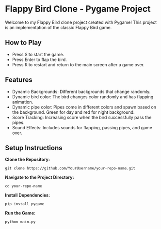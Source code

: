 # Flappy Bird Clone - Pygame Project
Welcome to my Flappy Bird clone project created with Pygame! This project is an implementation of the classic Flappy Bird game.

## How to Play
- Press S to start the game.
- Press Enter to flap the bird.
- Press R to restart and return to the main screen after a game over.

## Features
- Dynamic Backgrounds: Different backgrounds that change randomly.
- Dynamic bird color: The bird changes color randomly and has flapping animation.
- Dynamic pipe color: Pipes come in different colors and spawn based on the background. Green for day and red for night background.
- Score Tracking: Increasing score when the bird successfully pass the pipes.
- Sound Effects: Includes sounds for flapping, passing pipes, and game over.

## Setup Instructions
**Clone the Repository:**

```
git clone https://github.com/YourUsername/your-repo-name.git
```

**Navigate to the Project Directory:**

```
cd your-repo-name
```

**Install Dependencies:**

```
pip install pygame
```

**Run the Game:**

```
python main.py
```
